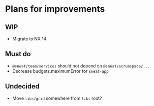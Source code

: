 # Plans for improvements

## WIP
- Migrate to NX 14

## Must do
- `@sneat/team/services` should not depend on `@sneat/scrumspace/...`
- Decrease budgets.maximumError for `sneat-app`

## Undecided
- Move `libs/grid` somewhere from `libs` root?
